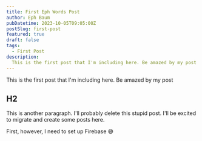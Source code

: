 ```yaml
---
title: First Eph Words Post
author: Eph Baum
pubDatetime: 2023-10-05T09:05:00Z
postSlug: first-post
featured: true
draft: false
tags:
  - First Post
description:
  This is the first post that I'm including here. Be amazed by my post
---
```


This is the first post that I'm including here. Be amazed by my post

## H2

This is another paragraph. I'll probably delete this stupid post. I'll be excited to migrate and create some posts here. 

First, however, I need to set up Firebase 😅